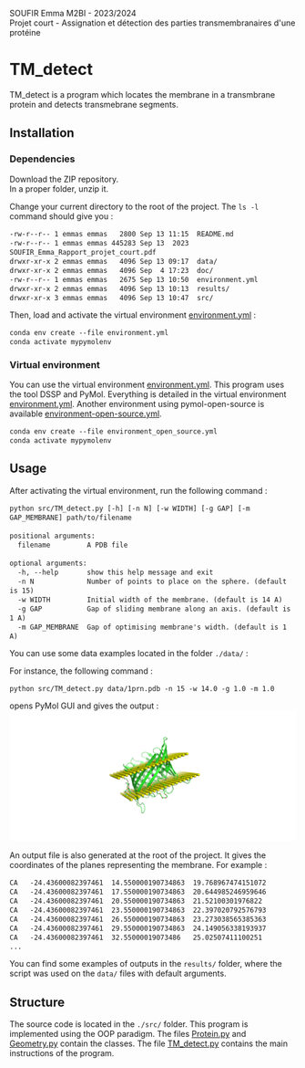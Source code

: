 SOUFIR Emma M2BI - 2023/2024  
Projet court - Assignation et détection des parties transmembranaires d'une protéine

# TM_detect

TM_detect is a program which locates the membrane in a transmbrane protein and detects transmebrane segments. 

## Installation

### Dependencies


Download the ZIP repository.   
In a proper folder, unzip it.  

Change your current directory to the root of the project. The `ls -l` command should give you : 

```
-rw-r--r-- 1 emmas emmas   2800 Sep 13 11:15  README.md
-rw-r--r-- 1 emmas emmas 445283 Sep 13  2023  SOUFIR_Emma_Rapport_projet_court.pdf
drwxr-xr-x 2 emmas emmas   4096 Sep 13 09:17  data/
drwxr-xr-x 2 emmas emmas   4096 Sep  4 17:23  doc/
-rw-r--r-- 1 emmas emmas   2675 Sep 13 10:50  environment.yml
drwxr-xr-x 2 emmas emmas   4096 Sep 13 10:13  results/
drwxr-xr-x 3 emmas emmas   4096 Sep 13 10:47  src/
```

Then, load and activate the virtual environment [environment.yml](https://github.com/esoufir/TM_detect/blob/main/environment.yml) :
```
conda env create --file environment.yml
conda activate mypymolenv
```



### Virtual environment

You can use the virtual environment [environment.yml](https://github.com/esoufir/TM_detect/blob/main/environment.yml). 
This program uses the tool DSSP and PyMol. Everything is detailed in the virtual environment [environment.yml](https://github.com/esoufir/TM_detect/blob/main/environment.yml).
Another environment using pymol-open-source is available [environment-open-source.yml](https://github.com/esoufir/TM_detect/blob/main/environment-open-source.yml). 

```
conda env create --file environment_open_source.yml
conda activate mypymolenv
```

## Usage

After activating the virtual environment, run the following command : 
```
python src/TM_detect.py [-h] [-n N] [-w WIDTH] [-g GAP] [-m GAP_MEMBRANE] path/to/filename

positional arguments:
  filename         A PDB file

optional arguments:
  -h, --help       show this help message and exit
  -n N             Number of points to place on the sphere. (default is 15)
  -w WIDTH         Initial width of the membrane. (default is 14 A)
  -g GAP           Gap of sliding membrane along an axis. (default is 1 A)
  -m GAP_MEMBRANE  Gap of optimising membrane's width. (default is 1 A)
```
You can use some data examples located in the folder `./data/` : 

For instance, the following command : 
```
python src/TM_detect.py data/1prn.pdb -n 15 -w 14.0 -g 1.0 -m 1.0
```
opens PyMol GUI and gives the output : 
![Example](https://github.com/esoufir/TM_detect/blob/main/results/example_1prn.png)

An output file is also generated at the root of the project. It gives the coordinates of the planes representing the membrane. For example : 

``` 
CA	 -24.43600082397461	 14.550000190734863	 19.768967474151072
CA	 -24.43600082397461	 17.550000190734863	 20.644985246959646
CA	 -24.43600082397461	 20.550000190734863	 21.52100301976822
CA	 -24.43600082397461	 23.550000190734863	 22.397020792576793
CA	 -24.43600082397461	 26.550000190734863	 23.273038565385363
CA	 -24.43600082397461	 29.550000190734863	 24.149056338193937
CA	 -24.43600082397461	 32.55000019073486	 25.02507411100251
...
```

You can find some examples of outputs in the `results/` folder, where the script was used on the `data/` files with default arguments. 

## Structure

The source code is located in the `./src/` folder. 
This program is implemented using the OOP paradigm. 
The files [Protein.py](https://github.com/esoufir/TM_detect/blob/main/src/Protein.py) and [Geometry.py](https://github.com/esoufir/TM_detect/blob/main/src/Geometry.py) contain the classes. 
The file [TM_detect.py](https://github.com/esoufir/TM_detect/blob/main/src/TM_detect.py) contains the main instructions of the program. 
